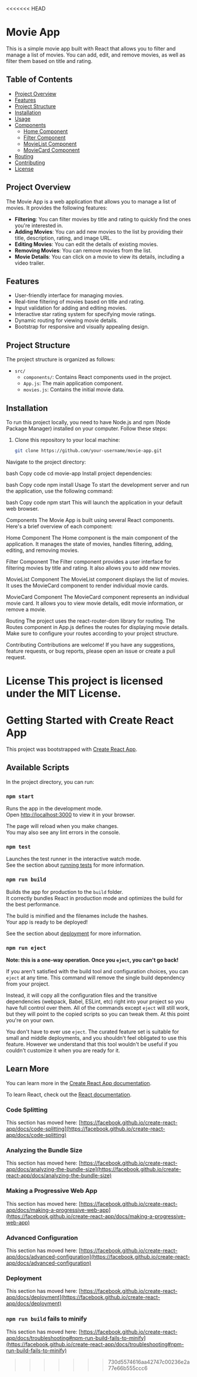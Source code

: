 <<<<<<< HEAD
# Movie App

This is a simple movie app built with React that allows you to filter and manage a list of movies. You can add, edit, and remove movies, as well as filter them based on title and rating.

## Table of Contents

- [Project Overview](#project-overview)
- [Features](#features)
- [Project Structure](#project-structure)
- [Installation](#installation)
- [Usage](#usage)
- [Components](#components)
  - [Home Component](#home-component)
  - [Filter Component](#filter-component)
  - [MovieList Component](#movielist-component)
  - [MovieCard Component](#moviecard-component)
- [Routing](#routing)
- [Contributing](#contributing)
- [License](#license)

## Project Overview

The Movie App is a web application that allows you to manage a list of movies. It provides the following features:

- **Filtering**: You can filter movies by title and rating to quickly find the ones you're interested in.
- **Adding Movies**: You can add new movies to the list by providing their title, description, rating, and image URL.
- **Editing Movies**: You can edit the details of existing movies.
- **Removing Movies**: You can remove movies from the list.
- **Movie Details**: You can click on a movie to view its details, including a video trailer.

## Features

- User-friendly interface for managing movies.
- Real-time filtering of movies based on title and rating.
- Input validation for adding and editing movies.
- Interactive star rating system for specifying movie ratings.
- Dynamic routing for viewing movie details.
- Bootstrap for responsive and visually appealing design.

## Project Structure

The project structure is organized as follows:

- `src/`
  - `components/`: Contains React components used in the project.
  - `App.js`: The main application component.
  - `movies.js`: Contains the initial movie data.
  
## Installation

To run this project locally, you need to have Node.js and npm (Node Package Manager) installed on your computer. Follow these steps:

1. Clone this repository to your local machine:

   ```bash
   git clone https://github.com/your-username/movie-app.git


Navigate to the project directory:

bash
Copy code
cd movie-app
Install project dependencies:

bash
Copy code
npm install
Usage
To start the development server and run the application, use the following command:

bash
Copy code
npm start
This will launch the application in your default web browser.

Components
The Movie App is built using several React components. Here's a brief overview of each component:

Home Component
The Home component is the main component of the application. It manages the state of movies, handles filtering, adding, editing, and removing movies.

Filter Component
The Filter component provides a user interface for filtering movies by title and rating. It also allows you to add new movies.

MovieList Component
The MovieList component displays the list of movies. It uses the MovieCard component to render individual movie cards.

MovieCard Component
The MovieCard component represents an individual movie card. It allows you to view movie details, edit movie information, or remove a movie.

Routing
The project uses the react-router-dom library for routing. The Routes component in App.js defines the routes for displaying movie details. Make sure to configure your routes according to your project structure.

Contributing
Contributions are welcome! If you have any suggestions, feature requests, or bug reports, please open an issue or create a pull request.

License
This project is licensed under the MIT License.
=======
# Getting Started with Create React App

This project was bootstrapped with [Create React App](https://github.com/facebook/create-react-app).

## Available Scripts

In the project directory, you can run:

### `npm start`

Runs the app in the development mode.\
Open [http://localhost:3000](http://localhost:3000) to view it in your browser.

The page will reload when you make changes.\
You may also see any lint errors in the console.

### `npm test`

Launches the test runner in the interactive watch mode.\
See the section about [running tests](https://facebook.github.io/create-react-app/docs/running-tests) for more information.

### `npm run build`

Builds the app for production to the `build` folder.\
It correctly bundles React in production mode and optimizes the build for the best performance.

The build is minified and the filenames include the hashes.\
Your app is ready to be deployed!

See the section about [deployment](https://facebook.github.io/create-react-app/docs/deployment) for more information.

### `npm run eject`

**Note: this is a one-way operation. Once you `eject`, you can't go back!**

If you aren't satisfied with the build tool and configuration choices, you can `eject` at any time. This command will remove the single build dependency from your project.

Instead, it will copy all the configuration files and the transitive dependencies (webpack, Babel, ESLint, etc) right into your project so you have full control over them. All of the commands except `eject` will still work, but they will point to the copied scripts so you can tweak them. At this point you're on your own.

You don't have to ever use `eject`. The curated feature set is suitable for small and middle deployments, and you shouldn't feel obligated to use this feature. However we understand that this tool wouldn't be useful if you couldn't customize it when you are ready for it.

## Learn More

You can learn more in the [Create React App documentation](https://facebook.github.io/create-react-app/docs/getting-started).

To learn React, check out the [React documentation](https://reactjs.org/).

### Code Splitting

This section has moved here: [https://facebook.github.io/create-react-app/docs/code-splitting](https://facebook.github.io/create-react-app/docs/code-splitting)

### Analyzing the Bundle Size

This section has moved here: [https://facebook.github.io/create-react-app/docs/analyzing-the-bundle-size](https://facebook.github.io/create-react-app/docs/analyzing-the-bundle-size)

### Making a Progressive Web App

This section has moved here: [https://facebook.github.io/create-react-app/docs/making-a-progressive-web-app](https://facebook.github.io/create-react-app/docs/making-a-progressive-web-app)

### Advanced Configuration

This section has moved here: [https://facebook.github.io/create-react-app/docs/advanced-configuration](https://facebook.github.io/create-react-app/docs/advanced-configuration)

### Deployment

This section has moved here: [https://facebook.github.io/create-react-app/docs/deployment](https://facebook.github.io/create-react-app/docs/deployment)

### `npm run build` fails to minify

This section has moved here: [https://facebook.github.io/create-react-app/docs/troubleshooting#npm-run-build-fails-to-minify](https://facebook.github.io/create-react-app/docs/troubleshooting#npm-run-build-fails-to-minify)
>>>>>>> 730d5574616aa42747c00236e2a77e66b555ccc6
